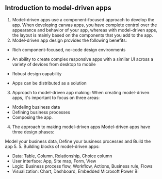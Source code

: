 ## Introduction to model-driven apps

1. Model-driven apps use a component-focused approach to develop the app. When
   developing canvas apps, you have complete control over the appearance and
   behavior of your app, whereas with model-driven apps, the layout is mainly
   based on the components that you add to the app.
2. Model-driven app design provides the following benefits:

- Rich component-focused, no-code design environments

- An ability to create complex responsive apps with a similar UI across a
  variety of devices from desktop to mobile

- Robust design capability

- Apps can be distributed as a solution

3. Approach to model-driven app making: When creating model-driven apps, it's
   important to focus on three areas:

- Modeling business data
- Defining business processes
- Composing the app.

4. The approach to making model-driven apps Model-driven apps have three design
   phases:

Model your business data, Define your business processes and Build the app 5. 5.
Building blocks of model-driven apps:

- Data: Table, Column, Relationship, Choice column
- User interface: App, Site map, Form, View
- Logic: Business process flow, Workflow, Actions, Business rule, Flows
- Visualization: Chart, Dashboard, Embedded Microsoft Power BI
